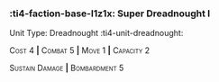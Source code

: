 ### :ti4-faction-base-l1z1x: **Super Dreadnought I**

Unit Type: Dreadnought :ti4-unit-dreadnought:

<span style="font-variant:small-caps;">Cost 4</span> __|__ <span style="font-variant:small-caps;">Combat 5</span> __|__ <span style="font-variant:small-caps;">Move 1</span> __|__ <span style="font-variant:small-caps;">Capacity 2</span>

<span style="font-variant:small-caps;">Sustain Damage</span> __|__ <span style="font-variant:small-caps;">Bombardment</span> 5

